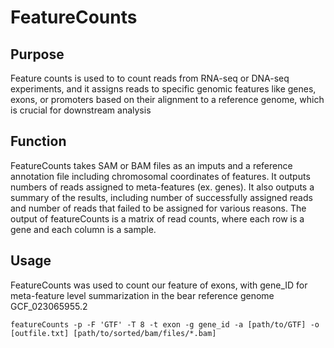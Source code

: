 # FeatureCounts

## Purpose
Feature counts is used to to count reads from RNA-seq or DNA-seq experiments, and it assigns reads to specific genomic features like genes, exons, or promoters based on their alignment to a reference genome, which is crucial for downstream analysis

## Function

FeatureCounts takes SAM or BAM files as an imputs and a reference annotation file including chromosomal coordinates of features. It outputs numbers of reads assigned to meta-features (ex. genes). It also outputs a summary of the results, including number of successfully assigned reads and number of reads that failed to be assigned for various reasons. The output of featureCounts is a matrix of read counts, where each row is a gene and each column is a sample. 

## Usage

FeatureCounts was used to count our feature of exons, with gene_ID for meta-feature level summarization in the bear reference genome GCF_023065955.2

```
featureCounts -p -F 'GTF' -T 8 -t exon -g gene_id -a [path/to/GTF] -o [outfile.txt] [path/to/sorted/bam/files/*.bam]
```
